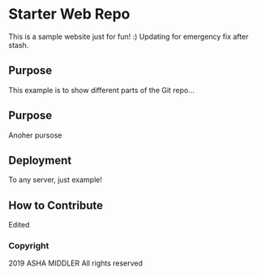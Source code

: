 # Starter Web Repo

This is a sample website just for fun! :) Updating for emergency fix after stash.

## Purpose

This example is to show different parts of the Git repo...

## Purpose

Anoher pursose

## Deployment

To any server, just example!

## How to Contribute

Edited

### Copyright

2019 ASHA MIDDLER All rights reserved
